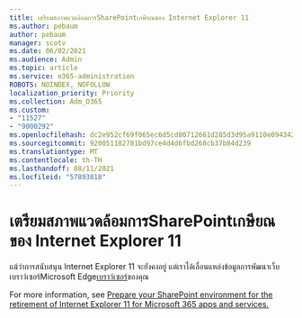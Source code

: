```yaml
---
title: เตรียมสภาพแวดล้อมการSharePointเกษียณของ Internet Explorer 11
ms.author: pebaum
author: pebaum
manager: scotv
ms.date: 06/02/2021
ms.audience: Admin
ms.topic: article
ms.service: o365-administration
ROBOTS: NOINDEX, NOFOLLOW
localization_priority: Priority
ms.collection: Adm_O365
ms.custom:
- "11527"
- "9000292"
ms.openlocfilehash: dc2e952cf69f065ec6d5cd80712661d285d3d95a9110e09434239ed83fc43617
ms.sourcegitcommit: 920051182781bd97ce4d4d6fbd268cb37b84d239
ms.translationtype: MT
ms.contentlocale: th-TH
ms.lasthandoff: 08/11/2021
ms.locfileid: "57893818"
---
```

# <a name="prepare-your-sharepoint-environment-for-the-retirement-of-internet-explorer-11"></a>เตรียมสภาพแวดล้อมการSharePointเกษียณของ Internet Explorer 11

แม้ว่าการสนับสนุน Internet Explorer 11 จะยังคงอยู่ แต่เราได้เลื่อนแหล่งข้อมูลการพัฒนาเว็บเบราว์เซอร์Microsoft Edge[เบราว์เซอร์](https://www.microsoft.com/edge/business)ของคุณ 

For more information, see [Prepare your SharePoint environment for the retirement of Internet Explorer 11 for Microsoft 365 apps and services.](https://docs.microsoft.com/sharepoint/prepare-ie11)


